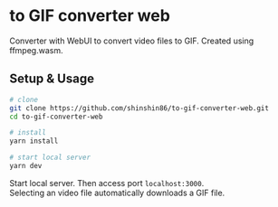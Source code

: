 # to GIF converter web

Converter with WebUI to convert video files to GIF.
Created using ffmpeg.wasm.

## Setup & Usage

```sh
# clone
git clone https://github.com/shinshin86/to-gif-converter-web.git
cd to-gif-converter-web

# install
yarn install

# start local server
yarn dev
```

Start local server. Then access port `localhost:3000`.  
Selecting an video file automatically downloads a GIF file.